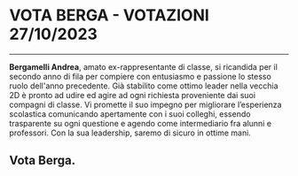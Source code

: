 # **VOTA BERGA - VOTAZIONI 27/10/2023**
___

**Bergamelli Andrea**, amato ex-rappresentante di classe, si ricandida per il secondo anno di fila per compiere con entusiasmo e passione lo stesso ruolo dell'anno precedente.
Già stabilito come ottimo leader nella vecchia 2D è pronto ad udire ed agire ad ogni richiesta proveniente dai suoi compagni di classe.
Vi promette il suo impegno per migliorare l’esperienza scolastica comunicando apertamente con i suoi colleghi, essendo trasparente su ogni questione e agendo come intermediario fra alunni e professori.
Con la sua leadership, saremo di sicuro in ottime mani.
## Vota Berga.

